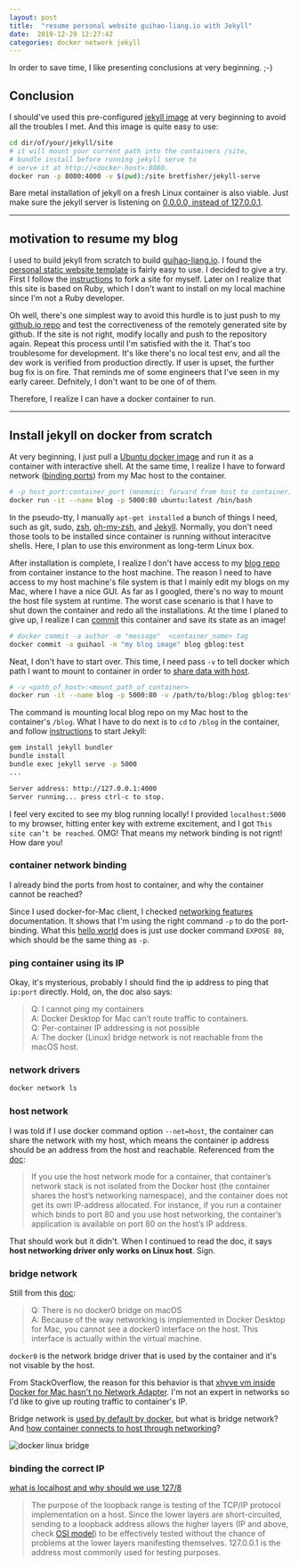 ```yaml
---
layout: post
title:  "resume personal website guihao-liang.io with Jekyll"
date:  2019-12-29 12:27:42
categories: docker network jekyll
---
```


In order to save time, I like presenting conclusions at very beginning. ;-)

## Conclusion

I should've used this pre-configured [jekyll image](https://github.com/BretFisher/jekyll-serve) at very beginning to avoid all the troubles I met. And this image is quite easy to use:

```bash
cd dir/of/your/jekyll/site
# it will mount your current path into the containers /site,
# bundle install before running jekyll serve to
# serve it at http://<docker-host>:8080.
docker run -p 8080:4000 -v $(pwd):/site bretfisher/jekyll-serve
```

Bare metal installation of jekyll on a fresh Linux container is also viable. Just make sure the jekyll server is listening on [0.0.0.0, instead of 127.0.0.1](3).

---

## motivation to resume my blog

I used to build jekyll from scratch to build [guihao-liang.io](0). I found the [personal static website template](1) is fairly easy to use. I decided to give a try. First I follow the [instructions](1) to fork a site for myself. Later on I realize that this site is based on Ruby, which I don't want to install on my local machine since I'm not a Ruby developer.

Oh well, there's one simplest way to avoid this hurdle is to just push to my [github.io repo](2) and test the correctiveness of the remotely generated site by github. If the site is not right, modify locally and push to the repository again. Repeat this process until I'm satisfied with the it. That's too troublesome for development. It's like there's no local test env, and all the dev work is verified from production directly. If user is upset, the further bug fix is on fire. That reminds me of some engineers that I've seen in my early career. Defnitely, I don't want to be one of of them.

Therefore, I realize I can have a docker container to run.

---

## Install jekyll on docker from scratch

At very beginning, I just pull a [Ubuntu docker image](https://hub.docker.com/_/ubuntu/) and run it as a container with interactive shell. At the same time, I realize I have to forward network ([binding ports](https://runnable.com/docker/binding-docker-ports)) from my Mac host to the container.

```bash
# -p host_port:container_port (mnemoic: forward from host to container)
docker run -it --name blog -p 5000:80 ubuntu:latest /bin/bash
```

In the pseudo-tty, I manually `apt-get installed` a bunch of things I need, such as git, sudo, [zsh](http://www.boekhoff.info/how-to-install-zsh-and-oh-my-zsh/), [oh-my-zsh](https://ohmyz.sh/), and [Jekyll](https://jekyllrb.com/docs/installation/ubuntu/). Normally, you don't need those tools to be installed since container is running without interacitve shells. Here, I plan to use this environment as long-term Linux box.

After installation is complete, I realize I don't have access to my [blog repo](https://github.com/guihao-liang/guihao-liang.github.io) from container instance to the host machine. The reason I need to have access to my host machine's file system is that I mainly edit my blogs on my Mac, where I have a nice GUI. As far as I googled, there's no way to mount the host file system at runtime. The worst case scenario is that I have to shut down the container and redo all the installations. At the time I planed to give up, I realize I can [commit](https://docs.docker.com/engine/reference/commandline/commit/) this container and save its state as an image!

```bash
# docker commit -a author -m "message"  <container_name> tag
docker commit -a guihaol -m "my blog image" blog gblog:test
```

Neat, I don't have to start over. This time, I need pass `-v` to tell docker which path I want to mount to container in order to [share data with host](https://www.digitalocean.com/community/tutorials/how-to-share-data-between-the-docker-container-and-the-host).

```bash
# -v <path_of_host>:<mount_path_of_container>
docker run -it --name blog -p 5000:80 -v /path/to/blog:/blog gblog:test /bin/zsh
```

The command is mounting local blog repo on my Mac host to the container's `/blog`. What I have to do next is to `cd` to `/blog` in the container, and follow [instructions](2) to start Jekyll:

```bash
gem install jekyll bundler
bundle install
bundle exec jekyll serve -p 5000
...

Server address: http://127.0.0.1:4000
Server running... press ctrl-c to stop.

```

I feel very excited to see my blog running locally! I provided `localhost:5000` to my browser, hitting enter key with extreme excitement, and I got `This site can’t be reached`. OMG! That means my network binding is not rignt! How dare you!

### container network binding

I already bind the ports from host to container, and why the container cannot be reached?

Since I used docker-for-Mac client, I checked [networking features](4) documentation. It shows that I'm using the right command `-p` to do the port-binding. What this [hello world](https://github.com/karthequian/docker-helloworld/blob/a28dd5245c9347905330d0b16c36ddee41af76e1/Dockerfile#L45) does is just use docker command `EXPOSE 80`, which should be the same thing as `-p`.

### ping container using its IP

Okay, it's mysterious, probably I should find the ip address to ping that `ip:port` directly. Hold, on, the doc also says:

> Q: I cannot ping my containers</br>
> A: Docker Desktop for Mac can’t route traffic to containers.</br>
> Q: Per-container IP addressing is not possible</br>
> A: The docker (Linux) bridge network is not reachable from the macOS host.</br>

### network drivers

```bash
docker network ls

```

### host network

I was told if I use docker command option `--net=host`, the container can share the network with my host, which means the container ip address should be an address from the host and reachable. Referenced from the [doc](https://docs.docker.com/network/host/):

> If you use the host network mode for a container, that container’s network stack is not isolated from the Docker host (the container shares the host’s networking namespace), and the container does not get its own IP-address allocated. For instance, if you run a container which binds to port 80 and you use host networking, the container’s application is available on port 80 on the host’s IP address.

That should work but it didn't. When I continued to read the doc, it says **host networking driver only works on Linux host**. Sign.

### bridge network

Still from this [doc](https://docs.docker.com/docker-for-mac/networking/):

> Q: There is no docker0 bridge on macOS</br>
> A: Because of the way networking is implemented in Docker Desktop for Mac, you cannot see a docker0 interface on the host. This interface is actually within the virtual machine.

`docker0` is the network bridge driver that is used by the container and it's not visable by the host.

From StackOverflow, the reason for this behavior is that [xhyve vm inside Docker for Mac hasn't no Network Adapter](https://stackoverflow.com/questions/41819391/can-not-ping-docker-in-macos). I'm not an expert in networks so I'd like to give up routing traffic to container's IP.

Bridge network is [used by default by docker](https://docs.docker.com/network/), but what is bridge network? And [how container connects to host through networking](https://www.docker.com/blog/understanding-docker-networking-drivers-use-cases/)?

![docker linux bridge](http://img.scoop.it/bmExZyvGWidultcwx9hCb7nTzqrqzN7Y9aBZTaXoQ8Q=)

### binding the correct IP

[what is localhost and why should we use 127/8](http://www.tcpipguide.com/free/t_IPReservedPrivateandLoopbackAddresses.htm)

> The purpose of the loopback range is testing of the TCP/IP protocol implementation on a host. Since the lower layers are short-circuited, sending to a loopback address allows the higher layers (IP and above, check [OSI model](https://en.wikipedia.org/wiki/OSI_model)) to be effectively tested without the chance of problems at the lower layers manifesting themselves. 127.0.0.1 is the address most commonly used for testing purposes.

[0]: https://guihao-liang.github.io/
[1]: https://github.com/github/personal-website
[2]: https://github.com/guihao-liang/guihao-liang.github.io
[3]: https://superuser.com/questions/949428/whats-the-difference-between-127-0-0-1-and-0-0-0-0
[4]: https://docs.docker.com/docker-for-mac/networking/